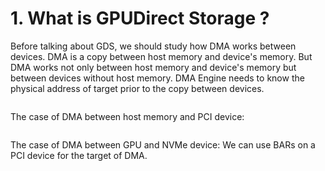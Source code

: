 # 1. What is GPUDirect Storage ?
Before talking about GDS, we should study how DMA works between devices. DMA is a copy between host memory and device's memory. 
But DMA works not only between host memory and device's memory but between devices without host memory. 
DMA Engine needs to know the physical address of target prior to the copy between devices. 
```
```
The case of DMA between host memory and PCI device:
```

```
The case of DMA between GPU and NVMe device:
We can use BARs on a PCI device for the target of DMA.
```

```


